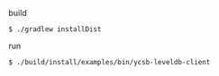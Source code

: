 build
```
$ ./gradlew installDist
```

run
```
$ ./build/install/examples/bin/ycsb-leveldb-client
```

